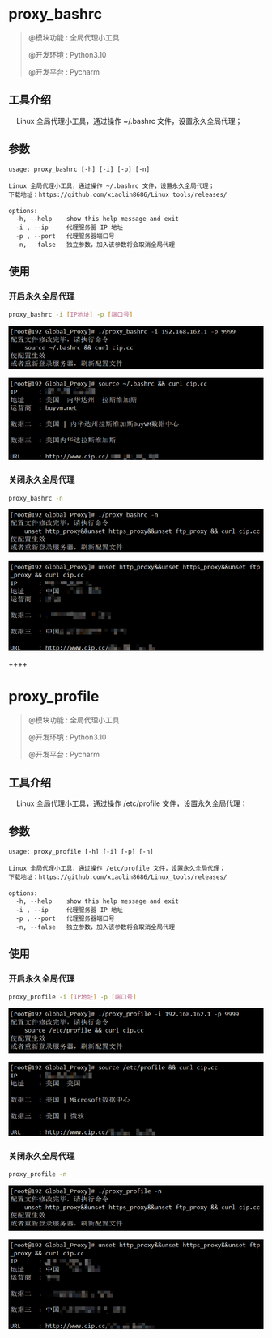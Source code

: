 # proxy_bashrc

>@模块功能 : 全局代理小工具
>
>@开发环境 : Python3.10
>
>@开发平台 : Pycharm

## 工具介绍

&nbsp;&nbsp;&nbsp;&nbsp;Linux 全局代理小工具，通过操作 ~/.bashrc 文件，设置永久全局代理；

## 参数

~~~
usage: proxy_bashrc [-h] [-i] [-p] [-n]

Linux 全局代理小工具，通过操作 ~/.bashrc 文件，设置永久全局代理；
下载地址：https://github.com/xiaolin8686/Linux_tools/releases/

options:
  -h, --help    show this help message and exit
  -i , --ip     代理服务器 IP 地址
  -p , --port   代理服务器端口号
  -n, --false   独立参数，加入该参数将会取消全局代理
~~~

## 使用

### 开启永久全局代理

~~~bash
proxy_bashrc -i [IP地址] -p [端口号]
~~~

![image-20240428164954443](图片文件/image-20240428164954443.png)

![image-20240428164657484](图片文件/image-20240428164657484.png)



### 关闭永久全局代理

~~~bash
proxy_bashrc -n
~~~

![image-20240428164448512](图片文件/image-20240428164448512.png)

![image-20240428164548611](图片文件/image-20240428164548611.png)





++++

# proxy_profile

>@模块功能 : 全局代理小工具
>
>@开发环境 : Python3.10
>
>@开发平台 : Pycharm

## 工具介绍

&nbsp;&nbsp;&nbsp;&nbsp;Linux 全局代理小工具，通过操作 /etc/profile 文件，设置永久全局代理；

## 参数

~~~
usage: proxy_profile [-h] [-i] [-p] [-n]

Linux 全局代理小工具，通过操作 /etc/profile 文件，设置永久全局代理；
下载地址：https://github.com/xiaolin8686/Linux_tools/releases/

options:
  -h, --help    show this help message and exit
  -i , --ip     代理服务器 IP 地址
  -p , --port   代理服务器端口号
  -n, --false   独立参数，加入该参数将会取消全局代理
~~~

## 使用

### 开启永久全局代理

~~~bash
proxy_profile -i [IP地址] -p [端口号]
~~~

![image-20240428165230039](图片文件/image-20240428165230039.png)

![image-20240428165304257](图片文件/image-20240428165304257.png)



### 关闭永久全局代理

~~~bash
proxy_profile -n
~~~

![image-20240428165405662](图片文件/image-20240428165405662.png)

![image-20240428165523017](图片文件/image-20240428165523017.png)

